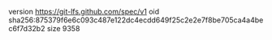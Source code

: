 version https://git-lfs.github.com/spec/v1
oid sha256:875379f6e6c093c487e122dc4ecdd649f25c2e2e7f8be705ca4a4bec6f7d32b2
size 9358
